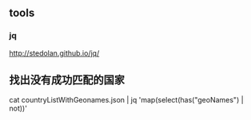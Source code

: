 
## tools ##

### jq ###

http://stedolan.github.io/jq/

## 找出没有成功匹配的国家 ##

cat countryListWithGeonames.json | jq 'map(select(has("geoNames") | not))'